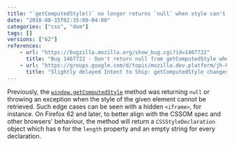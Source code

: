 ```yaml
---
title: "`getComputedStyle()` no longer returns `null` when style can't be retrieved"
date: "2018-08-15T02:35:00-04:00"
categories: ["css", "dom"]
tags: []
versions: ["62"]
references:
    - url: "https://bugzilla.mozilla.org/show_bug.cgi?id=1467722"
      title: "Bug 1467722 - Don't return null from getComputedStyle when there's no presentation."
    - url: "https://groups.google.com/d/topic/mozilla.dev.platform/jh-HAAY1pAQ/discussion"
      title: "Slightly delayed Intent to Ship: getComputedStyle changes on some edge cases."
---
```

Previously, the [`window.getComputedStyle`](https://developer.mozilla.org/docs/Web/API/Window/getComputedStyle) method was returning `null` or throwing an exception when the style of the given element cannot be retrieved. Such edge cases can be seen with a hidden `<iframe>`, for instance. On Firefox 62 and later, to better align with the CSSOM spec and other browsers' behaviour, the method will return a `CSSStyleDeclaration` object which has `0` for the `length` property and an empty string for every declaration.

